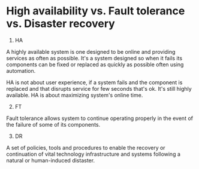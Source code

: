 <h1>High availability vs. Fault tolerance vs. Disaster recovery</h1>

1) HA

A highly available system is one designed to be online and providing services as often as possible. It's a system designed so when it fails its components can be fixed or replaced as quickly as possible often using automation.

HA is not about user experience, if a system fails and the component is replaced and that disrupts service for few seconds that's ok. It's still highly available. HA is about maximizing system's online time.

2) FT

Fault tolerance allows system to continue operating properly in the event of the failure of some of its components.

3) DR

A set of policies, tools and procedures to enable the recovery or continuation of vital technology infrastructure and systems following a natural or human-induced distaster.